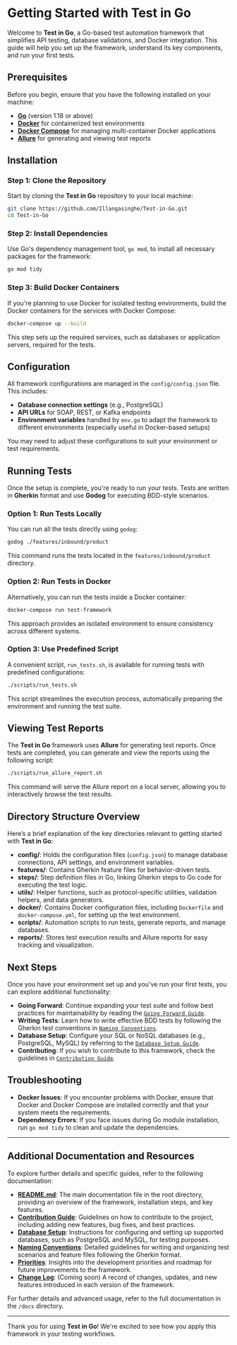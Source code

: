 # Getting Started with Test in Go

Welcome to **Test in Go**, a Go-based test automation framework that simplifies API testing, database validations, and Docker integration. This guide will help you set up the framework, understand its key components, and run your first tests.

## Prerequisites

Before you begin, ensure that you have the following installed on your machine:

- **[Go](https://golang.org/doc/install)** (version 1.18 or above)
- **[Docker](https://docs.docker.com/get-docker/)** for containerized test environments
- **[Docker Compose](https://docs.docker.com/compose/install/)** for managing multi-container Docker applications
- **[Allure](https://docs.qameta.io/allure/#_get_started)** for generating and viewing test reports

## Installation

### Step 1: Clone the Repository

Start by cloning the **Test in Go** repository to your local machine:

```bash
git clone https://github.com/Illangasinghe/Test-in-Go.git
cd Test-in-Go
```

### Step 2: Install Dependencies

Use Go's dependency management tool, `go mod`, to install all necessary packages for the framework:

```bash
go mod tidy
```

### Step 3: Build Docker Containers

If you're planning to use Docker for isolated testing environments, build the Docker containers for the services with Docker Compose:

```bash
docker-compose up --build
```

This step sets up the required services, such as databases or application servers, required for the tests.

## Configuration

All framework configurations are managed in the `config/config.json` file. This includes:

- **Database connection settings** (e.g., PostgreSQL)
- **API URLs** for SOAP, REST, or Kafka endpoints
- **Environment variables** handled by `env.go` to adapt the framework to different environments (especially useful in Docker-based setups)

You may need to adjust these configurations to suit your environment or test requirements.

## Running Tests

Once the setup is complete, you're ready to run your tests. Tests are written in **Gherkin** format and use **Godog** for executing BDD-style scenarios.

### Option 1: Run Tests Locally

You can run all the tests directly using `godog`:

```bash
godog ./features/inbound/product
```

This command runs the tests located in the `features/inbound/product` directory.

### Option 2: Run Tests in Docker

Alternatively, you can run the tests inside a Docker container:

```bash
docker-compose run test-framework
```

This approach provides an isolated environment to ensure consistency across different systems.

### Option 3: Use Predefined Script

A convenient script, `run_tests.sh`, is available for running tests with predefined configurations:

```bash
./scripts/run_tests.sh
```

This script streamlines the execution process, automatically preparing the environment and running the test suite.

## Viewing Test Reports

The **Test in Go** framework uses **Allure** for generating test reports. Once tests are completed, you can generate and view the reports using the following script:

```bash
./scripts/run_allure_report.sh
```

This command will serve the Allure report on a local server, allowing you to interactively browse the test results.

## Directory Structure Overview

Here’s a brief explanation of the key directories relevant to getting started with **Test in Go**:

- **config/**: Holds the configuration files (`config.json`) to manage database connections, API settings, and environment variables.
- **features/**: Contains Gherkin feature files for behavior-driven tests.
- **steps/**: Step definition files in Go, linking Gherkin steps to Go code for executing the test logic.
- **utils/**: Helper functions, such as protocol-specific utilities, validation helpers, and data generators.
- **docker/**: Contains Docker configuration files, including `Dockerfile` and `docker-compose.yml`, for setting up the test environment.
- **scripts/**: Automation scripts to run tests, generate reports, and manage databases.
- **reports/**: Stores test execution results and Allure reports for easy tracking and visualization.

## Next Steps

Once you have your environment set up and you've run your first tests, you can explore additional functionality:

- **Going Forward**: Continue expanding your test suite and follow best practices for maintainability by reading the [`Going Forward Guide`](./going_forward.md).
- **Writing Tests**: Learn how to write effective BDD tests by following the Gherkin test conventions in [`Naming Conventions`](./naming_conventions.md).
- **Database Setup**: Configure your SQL or NoSQL databases (e.g., PostgreSQL, MySQL) by referring to the [`Database Setup Guide`](./database_setup.md).
- **Contributing**: If you wish to contribute to this framework, check the guidelines in [`Contribution Guide`](./contribution.md).

## Troubleshooting

- **Docker Issues**: If you encounter problems with Docker, ensure that Docker and Docker Compose are installed correctly and that your system meets the requirements.
- **Dependency Errors**: If you face issues during Go module installation, run `go mod tidy` to clean and update the dependencies.
---

## Additional Documentation and Resources

To explore further details and specific guides, refer to the following documentation:

- **[README.md](../README.md)**: The main documentation file in the root directory, providing an overview of the framework, installation steps, and key features.
- **[Contribution Guide](./contribution.md)**: Guidelines on how to contribute to the project, including adding new features, bug fixes, and best practices.
- **[Database Setup](./database_setup.md)**: Instructions for configuring and setting up supported databases, such as PostgreSQL and MySQL, for testing purposes.
- **[Naming Conventions](./naming_conventions.md)**: Detailed guidelines for writing and organizing test scenarios and feature files following the Gherkin format.
- **[Priorities](./priorities.md)**: Insights into the development priorities and roadmap for future improvements to the framework.
- **[Change Log](./change_log.md)**: (Coming soon) A record of changes, updates, and new features introduced in each version of the framework.

For further details and advanced usage, refer to the full documentation in the `/docs` directory.

---

Thank you for using **Test in Go**! We're excited to see how you apply this framework in your testing workflows.